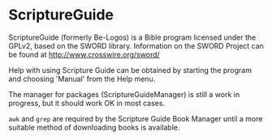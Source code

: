 ScriptureGuide
=======================================

ScriptureGuide (formerly Be-Logos) is a Bible program licensed under the GPLv2, based on the SWORD library.
Information on the SWORD Project can be found at http://www.crosswire.org/sword/

Help with using Scripture Guide can be obtained by starting the program and choosing 'Manual' from the Help menu.

The manager for packages (ScriptureGuideManager) is still a work in progress, but it should work OK in most cases.

`awk` and `grep` are required by the Scripture Guide Book Manager until a more suitable method of downloading books is available.
